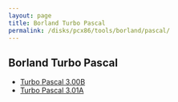```yaml
---
layout: page
title: Borland Turbo Pascal
permalink: /disks/pcx86/tools/borland/pascal/
---
```


Borland Turbo Pascal
---

* [Turbo Pascal 3.00B](3.00b/)
* [Turbo Pascal 3.01A](3.01a/)
